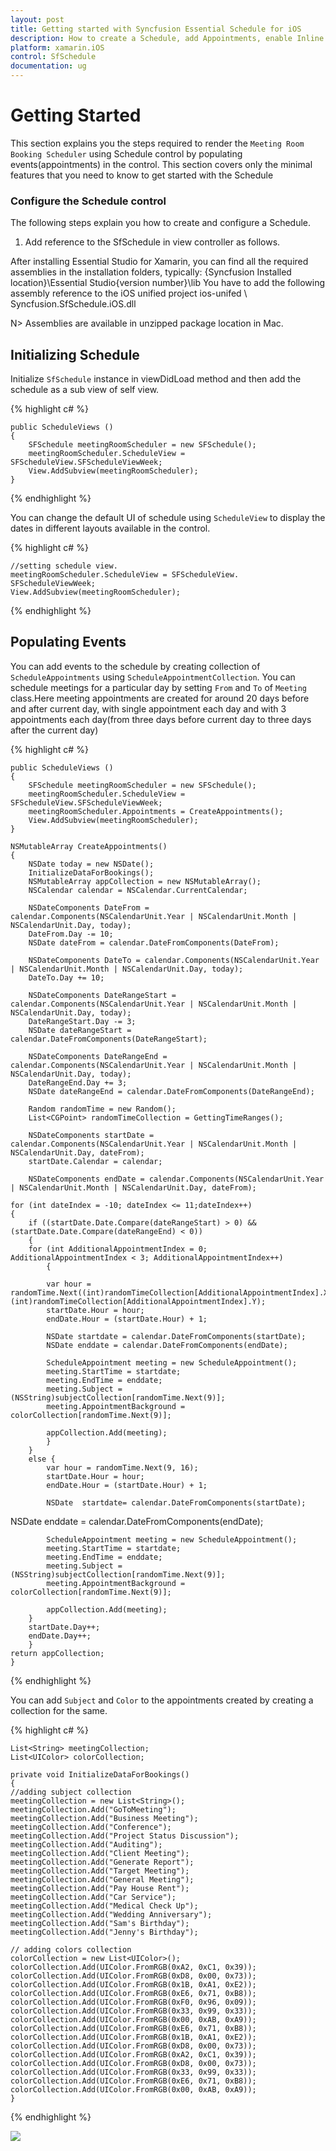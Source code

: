 ```yaml
---
layout: post
title: Getting started with Syncfusion Essential Schedule for iOS
description: How to create a Schedule, add Appointments, enable Inline and other functionalities
platform: xamarin.iOS
control: SfSchedule
documentation: ug
---
```


# Getting Started

This section explains you the steps required to render the `Meeting Room Booking Scheduler` using Schedule control by populating events(appointments) in the control. This section covers only the minimal features that you need to know to get started with the Schedule

### Configure the Schedule control

The following steps explain you how to create and configure a Schedule.

1. Add reference to the SfSchedule in view controller as follows.

After installing Essential Studio for Xamarin, you can find all the required assemblies in the installation folders, typically: {Syncfusion Installed location}\Essential Studio{version number}\lib
You have to add the following assembly reference to the iOS unified project ios-unifed \ Syncfusion.SfSchedule.iOS.dll

N> Assemblies are available in unzipped package location in Mac.

## Initializing Schedule

Initialize `SfSchedule` instance in viewDidLoad method and then add the schedule as a sub view of  self view.

{% highlight c# %}

    public ScheduleViews ()
    {
        SFSchedule meetingRoomScheduler = new SFSchedule();
        meetingRoomScheduler.ScheduleView = SFScheduleView.SFScheduleViewWeek;
        View.AddSubview(meetingRoomScheduler);
    }

{% endhighlight %}

You can change the default UI of schedule using `ScheduleView` to display the dates in different layouts available in the control.

{% highlight c# %}

    //setting schedule view.
    meetingRoomScheduler.ScheduleView = SFScheduleView. SFScheduleViewWeek;
    View.AddSubview(meetingRoomScheduler);

{% endhighlight %}

## Populating Events

You can add events to the schedule by creating collection of `ScheduleAppointments` using `ScheduleAppointmentCollection`. You can schedule meetings for a particular day by setting `From` and `To` of `Meeting` class.Here meeting appointments are created for around 20 days before and after current day, with single appointment each day and with 3 appointments each day(from three days before current day to three days after the current day)


{% highlight c# %}

    public ScheduleViews ()
    {
        SFSchedule meetingRoomScheduler = new SFSchedule();
        meetingRoomScheduler.ScheduleView = SFScheduleView.SFScheduleViewWeek;
        meetingRoomScheduler.Appointments = CreateAppointments();
        View.AddSubview(meetingRoomScheduler);
    }
    
    NSMutableArray CreateAppointments()
    {
        NSDate today = new NSDate();
        InitializeDataForBookings();
        NSMutableArray appCollection = new NSMutableArray();
        NSCalendar calendar = NSCalendar.CurrentCalendar;

        NSDateComponents DateFrom = calendar.Components(NSCalendarUnit.Year | NSCalendarUnit.Month | NSCalendarUnit.Day, today);			
        DateFrom.Day -= 10;
        NSDate dateFrom = calendar.DateFromComponents(DateFrom);

        NSDateComponents DateTo = calendar.Components(NSCalendarUnit.Year | NSCalendarUnit.Month | NSCalendarUnit.Day, today);
        DateTo.Day += 10;

        NSDateComponents DateRangeStart = calendar.Components(NSCalendarUnit.Year | NSCalendarUnit.Month | NSCalendarUnit.Day, today);
        DateRangeStart.Day -= 3;
        NSDate dateRangeStart = calendar.DateFromComponents(DateRangeStart);

        NSDateComponents DateRangeEnd = calendar.Components(NSCalendarUnit.Year | NSCalendarUnit.Month | NSCalendarUnit.Day, today);
        DateRangeEnd.Day += 3;
        NSDate dateRangeEnd = calendar.DateFromComponents(DateRangeEnd);

        Random randomTime = new Random();
        List<CGPoint> randomTimeCollection = GettingTimeRanges();

        NSDateComponents startDate = calendar.Components(NSCalendarUnit.Year | NSCalendarUnit.Month | NSCalendarUnit.Day, dateFrom);
        startDate.Calendar = calendar;

        NSDateComponents endDate = calendar.Components(NSCalendarUnit.Year | NSCalendarUnit.Month | NSCalendarUnit.Day, dateFrom);

    for (int dateIndex = -10; dateIndex <= 11;dateIndex++)
    {
        if ((startDate.Date.Compare(dateRangeStart) > 0) && (startDate.Date.Compare(dateRangeEnd) < 0))
        {
        for (int AdditionalAppointmentIndex = 0; AdditionalAppointmentIndex < 3; AdditionalAppointmentIndex++)
            {
            
            var hour = randomTime.Next((int)randomTimeCollection[AdditionalAppointmentIndex].X, (int)randomTimeCollection[AdditionalAppointmentIndex].Y);
            startDate.Hour = hour;
            endDate.Hour = (startDate.Hour) + 1;

            NSDate startdate = calendar.DateFromComponents(startDate);
            NSDate enddate = calendar.DateFromComponents(endDate);

            ScheduleAppointment meeting = new ScheduleAppointment();
            meeting.StartTime = startdate;
            meeting.EndTime = enddate;
            meeting.Subject = (NSString)subjectCollection[randomTime.Next(9)];
            meeting.AppointmentBackground = colorCollection[randomTime.Next(9)];

            appCollection.Add(meeting);
            }
        }
        else {
            var hour = randomTime.Next(9, 16);
            startDate.Hour = hour;
            endDate.Hour = (startDate.Hour) + 1;
            
            NSDate  startdate= calendar.DateFromComponents(startDate);
NSDate enddate = calendar.DateFromComponents(endDate);

            ScheduleAppointment meeting = new ScheduleAppointment();
            meeting.StartTime = startdate;
            meeting.EndTime = enddate;
            meeting.Subject = (NSString)subjectCollection[randomTime.Next(9)];
            meeting.AppointmentBackground = colorCollection[randomTime.Next(9)];

            appCollection.Add(meeting);
        }
        startDate.Day++;
        endDate.Day++;
        }
    return appCollection;
    }
    
{% endhighlight %}

You can add `Subject` and `Color` to the appointments created by creating a collection for the same.

{% highlight c# %}
    
    List<String> meetingCollection;
    List<UIColor> colorCollection;

    private void InitializeDataForBookings()
    {
    //adding subject collection
    meetingCollection = new List<String>();
    meetingCollection.Add("GoToMeeting");
    meetingCollection.Add("Business Meeting");
    meetingCollection.Add("Conference");
    meetingCollection.Add("Project Status Discussion");
    meetingCollection.Add("Auditing");
    meetingCollection.Add("Client Meeting");
    meetingCollection.Add("Generate Report");
    meetingCollection.Add("Target Meeting");
    meetingCollection.Add("General Meeting");
    meetingCollection.Add("Pay House Rent");
    meetingCollection.Add("Car Service");
    meetingCollection.Add("Medical Check Up");
    meetingCollection.Add("Wedding Anniversary");
    meetingCollection.Add("Sam's Birthday");
    meetingCollection.Add("Jenny's Birthday");

    // adding colors collection
    colorCollection = new List<UIColor>();
    colorCollection.Add(UIColor.FromRGB(0xA2, 0xC1, 0x39));
    colorCollection.Add(UIColor.FromRGB(0xD8, 0x00, 0x73));
    colorCollection.Add(UIColor.FromRGB(0x1B, 0xA1, 0xE2));
    colorCollection.Add(UIColor.FromRGB(0xE6, 0x71, 0xB8));
    colorCollection.Add(UIColor.FromRGB(0xF0, 0x96, 0x09));
    colorCollection.Add(UIColor.FromRGB(0x33, 0x99, 0x33));
    colorCollection.Add(UIColor.FromRGB(0x00, 0xAB, 0xA9));
    colorCollection.Add(UIColor.FromRGB(0xE6, 0x71, 0xB8));
    colorCollection.Add(UIColor.FromRGB(0x1B, 0xA1, 0xE2));
    colorCollection.Add(UIColor.FromRGB(0xD8, 0x00, 0x73));
    colorCollection.Add(UIColor.FromRGB(0xA2, 0xC1, 0x39));
    colorCollection.Add(UIColor.FromRGB(0xD8, 0x00, 0x73));
    colorCollection.Add(UIColor.FromRGB(0x33, 0x99, 0x33));
    colorCollection.Add(UIColor.FromRGB(0xE6, 0x71, 0xB8));
    colorCollection.Add(UIColor.FromRGB(0x00, 0xAB, 0xA9));
    }

{% endhighlight %}

![](GettingStarted_images/GettingStarted_iOS.png)
